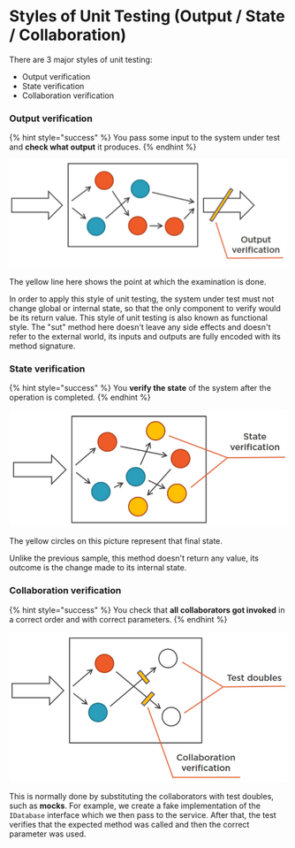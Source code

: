 # Styles of Unit Testing \(Output / State / Collaboration\)

There are 3 major styles of unit testing:

* Output verification
* State verification
* Collaboration verification

### Output verification

{% hint style="success" %}
You pass some input to the system under test and **check what output** it produces.
{% endhint %}

![](../../.gitbook/assets/image%20%286%29.png)

The yellow line here shows the point at which the examination is done.

In order to apply this style of unit testing, the system under test must not change global or internal state, so that the only component to verify would be its return value. This style of unit testing is also known as functional style. The "sut" method here doesn't leave any side effects and doesn't refer to the external world, its inputs and outputs are fully encoded with its method signature.

### State verification

{% hint style="success" %}
You **verify the state** of the system after the operation is completed.
{% endhint %}

![](../../.gitbook/assets/image%20%28107%29.png)

The yellow circles on this picture represent that final state.

Unlike the previous sample, this method doesn't return any value, its outcome is the change made to its internal state.

### Collaboration verification

{% hint style="success" %}
You check that **all collaborators got invoked** in a correct order and with correct parameters.
{% endhint %}

![](../../.gitbook/assets/image%20%2893%29.png)

This is normally done by substituting the collaborators with test doubles, such as **mocks**. For example, we create a fake implementation of the `IDatabase` interface which we then pass to the service. After that, the test verifies that the expected method was called and then the correct parameter was used.

